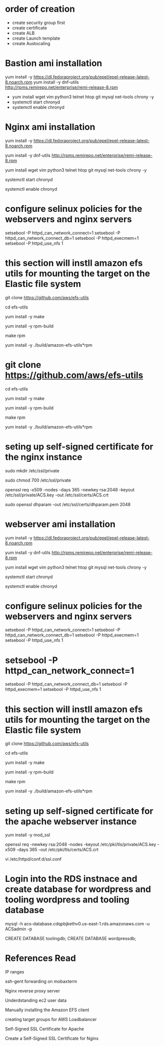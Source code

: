 # order of creation
- create security group first
- create certificate
- create ALB
- create Launch template
- create Austocaling

# Bastion ami installation
 yum install -y https://dl.fedoraproject.org/pub/epel/epel-release-latest-8.noarch.rpm 
 yum install -y dnf-utils http://rpms.remirepo.net/enterprise/remi-release-8.rpm 
- yum install wget vim python3 telnet htop git mysql net-tools chrony -y 
- systemctl start chronyd 
- systemctl enable chronyd

# Nginx ami installation
yum install -y https://dl.fedoraproject.org/pub/epel/epel-release-latest-8.noarch.rpm

yum install -y dnf-utils http://rpms.remirepo.net/enterprise/remi-release-8.rpm

yum install wget vim python3 telnet htop git mysql net-tools chrony -y

systemctl start chronyd

systemctl enable chronyd

# configure selinux policies for the webservers and nginx servers
setsebool -P httpd_can_network_connect=1
setsebool -P httpd_can_network_connect_db=1
setsebool -P httpd_execmem=1
setsebool -P httpd_use_nfs 1

# this section will instll amazon efs utils for mounting the target on the Elastic file system
git clone https://github.com/aws/efs-utils

cd efs-utils

yum install -y make

yum install -y rpm-build

make rpm 

yum install -y  ./build/amazon-efs-utils*rpm

# git clone https://github.com/aws/efs-utils

cd efs-utils

yum install -y make

yum install -y rpm-build

make rpm 

yum install -y  ./build/amazon-efs-utils*rpm

# seting up self-signed certificate for the nginx instance
sudo mkdir /etc/ssl/private

sudo chmod 700 /etc/ssl/private

openssl req -x509 -nodes -days 365 -newkey rsa:2048 -keyout /etc/ssl/private/ACS.key -out /etc/ssl/certs/ACS.crt

sudo openssl dhparam -out /etc/ssl/certs/dhparam.pem 2048

# webserver ami installation
yum install -y https://dl.fedoraproject.org/pub/epel/epel-release-latest-8.noarch.rpm

yum install -y dnf-utils http://rpms.remirepo.net/enterprise/remi-release-8.rpm

yum install wget vim python3 telnet htop git mysql net-tools chrony -y

systemctl start chronyd

systemctl enable chronyd

# configure selinux policies for the webservers and nginx servers
setsebool -P httpd_can_network_connect=1
setsebool -P httpd_can_network_connect_db=1
setsebool -P httpd_execmem=1
setsebool -P httpd_use_nfs 1

# setsebool -P httpd_can_network_connect=1
setsebool -P httpd_can_network_connect_db=1
setsebool -P httpd_execmem=1
setsebool -P httpd_use_nfs 1

# this section will instll amazon efs utils for mounting the target on the Elastic file system
git clone https://github.com/aws/efs-utils

cd efs-utils

yum install -y make

yum install -y rpm-build

make rpm 

yum install -y  ./build/amazon-efs-utils*rpm

# seting up self-signed certificate for the apache webserver instance
yum install -y mod_ssl

openssl req -newkey rsa:2048 -nodes -keyout /etc/pki/tls/private/ACS.key -x509 -days 365 -out /etc/pki/tls/certs/ACS.crt

vi /etc/httpd/conf.d/ssl.conf

# Login into the RDS instnace and create database for wordpress and tooling wordpress and tooling database
mysql -h acs-database.cdqpbjkethv0.us-east-1.rds.amazonaws.com -u ACSadmin -p

CREATE DATABASE toolingdb; CREATE DATABASE wordpressdb;


# References Read
IP ranges

ssh-gent forwarding on mobaxterm

Nginx reverse proxy server

Underdstanding ec2 user data

Manually installing the Amazon EFS client

creating target groups for AWS Loadbalancer

Self-Signed SSL Certificate for Apache

Create a Self-Signed SSL Certificate for Nginx